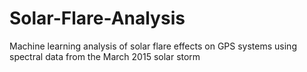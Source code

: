 # Solar-Flare-Analysis
Machine learning analysis of solar flare effects on GPS systems using spectral data from the March 2015 solar storm
